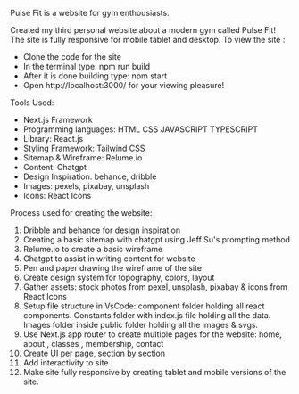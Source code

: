 Pulse Fit is a website for gym enthousiasts.

Created my third personal website about a modern gym called Pulse Fit! The site is fully responsive for mobile tablet and desktop. 
To view the site : 

- Clone the code for the site
- In the terminal type: npm run build
- After it is done building type: npm start
- Open http://localhost:3000/ for your viewing pleasure!
  
Tools Used:
- Next.js Framework
- Programming languages: HTML CSS JAVASCRIPT TYPESCRIPT
- Library: React.js
- Styling Framework: Tailwind CSS
- Sitemap & Wireframe: Relume.io
- Content: Chatgpt
- Design Inspiration: behance, dribble
- Images: pexels, pixabay, unsplash
- Icons: React Icons
  
Process used for creating the website:
1. Dribble and behance for design inspiration
2. Creating a basic sitemap with chatgpt using Jeff Su's prompting method
3. Relume.io to create a basic wireframe
4. Chatgpt to assist in writing content for website
5. Pen and paper drawing the wireframe of the site
6. Create design system for topography, colors, layout
7. Gather assets: stock photos from pexel, unsplash, pixabay & icons from React Icons
8. Setup file structure in VsCode: component folder holding all react components. Constants folder with index.js file holding all the data. Images folder inside public folder holding all the images & svgs.
9. Use Next.js app router to create multiple pages for the website: home, about , classes , membership, contact
10. Create UI per page, section by section
11. Add interactivity to site
12. Make site fully responsive by creating tablet and mobile versions of the site.
